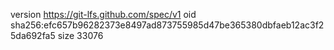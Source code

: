 version https://git-lfs.github.com/spec/v1
oid sha256:efc657b96282373e8497ad873755985d47be365380dbfaeb12ac3f25da692fa5
size 33076
